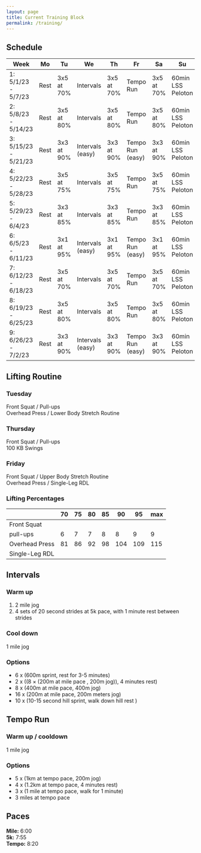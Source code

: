 ```yaml
---
layout: page
title: Current Training Block
permalink: /training/
---
```


## Schedule

|Week|Mo|Tu|We|Th|Fr|Sa|Su|
|---|---|---|---|---|---|---|---|
|1: 5/1/23 - 5/7/23|Rest|3x5 at 70%|Intervals|3x5 at 70%|Tempo Run|3x5 at 70%|60min LSS Peloton|
|2: 5/8/23 - 5/14/23|Rest|3x5 at 80%|Intervals|3x5 at 80%|Tempo Run|3x5 at 80%|60min LSS Peloton|
|3: 5/15/23 - 5/21/23|Rest|3x3 at 90%|Intervals (easy)|3x3 at 90%|Tempo Run (easy)|3x3 at 90%|60min LSS Peloton|
|4: 5/22/23 - 5/28/23|Rest|3x5 at 75%|Intervals|3x5 at 75%|Tempo Run|3x5 at 75%|60min LSS Peloton|
|5: 5/29/23 - 6/4/23|Rest|3x3 at 85%|Intervals|3x3 at 85%|Tempo Run|3x3 at 85%|60min LSS Peloton|
|6: 6/5/23 - 6/11/23|Rest|3x1 at 95%|Intervals (easy)|3x1 at 95%|Tempo Run (easy)|3x1 at 95%|60min LSS Peloton|
|7: 6/12/23 - 6/18/23|Rest|3x5 at 70%|Intervals|3x5 at 70%|Tempo Run|3x5 at 70%|60min LSS Peloton|
|8: 6/19/23 - 6/25/23|Rest|3x5 at 80%|Intervals|3x5 at 80%|Tempo Run|3x5 at 80%|60min LSS Peloton|
|9: 6/26/23 - 7/2/23|Rest|3x3 at 90%|Intervals (easy)|3x3 at 90%|Tempo Run (easy)|3x3 at 90%|60min LSS Peloton|


## Lifting Routine
### Tuesday 
Front Squat / Pull-ups<br>
Overhead Press / Lower Body Stretch Routine
### Thursday
Front Squat / Pull-ups<br>
100 KB Swings
### Friday
Front Squat / Upper Body Stretch Routine<br>
Overhead Press / Single-Leg RDL
### Lifting Percentages

||70|75|80|85|90|95|max|
|---|---|---|---|---|---|---|---|
|Front Squat||||||||
|pull-ups|6|7|7|8|8|9|9|
|Overhead Press|81|86|92|98|104|109|115|
|Single-Leg RDL||||||||

## Intervals
### Warm up
1. 2 mile jog
2. 4 sets of 20 second strides at 5k pace, with 1 minute rest between strides

### Cool down
1 mile jog
### Options
* 6 x (600m sprint, rest for 3-5 minutes)
* 2 x ((8 × (200m at mile pace , 200m jog)), 4 minutes rest)
* 8 x (400m at mile pace, 400m jog)
* 16 x (200m at mile pace, 200m meters jog)
* 10 x (10-15 second hill sprint, walk down hill rest )

## Tempo Run
### Warm up / cooldown
1 mile jog
### Options
* 5 x (1km at tempo pace, 200m jog)
* 4 x (1.2km at tempo pace, 4 minutes rest)
* 3 x (1 mile at tempo pace, walk for 1 minute)
* 3 miles at tempo pace

## Paces
**Mile:** 6:00<br>
**5k:** 7:55<br>
**Tempo:** 8:20<br>


<!-- 
## Schedule Template
||Mo|Tu|We|Th|Fr|Sa|Su|
|---|---|---|---|---|---|---|---|
|Week 1|Rest|3x5 at 70%|HIC|3x5 at 70%|HIC|3x5 at 70%|E|
|Week 2|Rest|3x5 at 80%|HIC|3x5 at 80%|HIC|3x5 at 80%|E|
|Week 3|Rest|3x3 at 90%|HIC|3x3 at 90%|HIC|3x3 at 90%|E|
|Week 4|Rest|3x5 at 75%|HIC|3x5 at 75%|HIC|3x5 at 75%|E|
|Week 5|Rest|3x3 at 85%|HIC|3x3 at 85%|HIC|3x3 at 85%|E|
|Week 6|Rest|3x1 at 95%|HIC|3x1 at 95%|HIC|3x1 at 95%|E|
|Week 7|Rest|3x5 at 70%|HIC|3x5 at 70%|HIC|3x5 at 70%|E|
|Week 8|Rest|3x5 at 80%|HIC|3x5 at 80%|HIC|3x5 at 80%|E|
|Week 9|Rest|3x3 at 90%|HIC|3x3 at 90%|HIC|3x3 at 90%|E|
-->